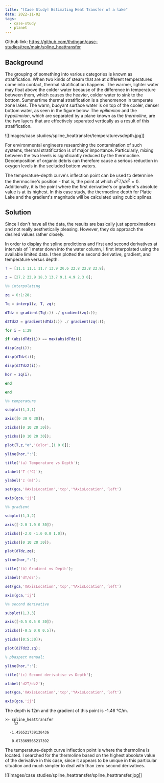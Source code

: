 ```yaml
---
title: "[Case Study] Estimating Heat Transfer of a lake"
date: 2022-11-02
tags:
  - case-study
  - planet
---
```


Github link: https://github.com/thdngan/case-studies/tree/main/spline_heattransfer

## Background

The grouping of something into various categories is known as stratification. When two kinds of steam that are at different temperatures come into contact, thermal stratification happens. The warmer, lighter water may float above the colder water because of the difference in temperature between them, which causes the heavier, colder water to sink to the bottom. Summertime thermal stratification is a phenomenon in temperate zone lakes. The warm, buoyant surface water is on top of the cooler, denser bottom water, as seen in the figure below. The *epilimnion* and the *hypolimnion*, which are separated by a plane known as the *thermoline*, are the two layers that are effectively separated vertically as a result of this stratification.

![[images/case studies/spline_heattransfer/temperaturevsdepth.jpg]]

For environmental engineers researching the contamination of such systems, thermal stratification is of major importance. Particularly, mixing between the two levels is significantly reduced by the thermocline. Decomposition of organic debris can therefore cause a serious reduction in oxygen levels in the secluded bottom waters.

The temperature-depth curve's inflection point can be used to determine the thermocline's position - that is, the point at which $d^2T/dx^2=0$. Additionally, it is the point where the first derivative's or gradient's absolute value is at its highest. In this case study, the thermocline depth for Platte Lake and the gradient's magnitude will be calculated using cubic splines.

## Solution

Since I don't have all the data, the results are basically just approximations and not really aesthetically pleasing. However, they do approach the desired values rather closely.

In order to display the spline predictions and first and second derivatives at intervals of 1 meter down into the water column, I first interpolated using the available limited data. I then plotted the second derivative, gradient, and temperature versus depth.

```Matlab
T = [11.1 11.1 11.7 13.9 20.6 22.8 22.8 22.8];

z = [27.2 22.9 18.3 13.7 9.1 4.9 2.3 0];

%% interpolating

zq = 0:1:28;

Tq = interp1(z, T, zq);

dTdz = gradient(Tq(:)) ./ gradient(zq(:));

d2Tdz2 = gradient(dTdz(:)) ./ gradient(zq(:));

for i = 1:29

if (abs(dTdz(i)) == max(abs(dTdz)))

disp(zq(i));

disp(dTdz(i));

disp(d2Tdz2(i));

hor = zq(i);

end

end

%% temperature

subplot(1,3,1)

axis([0 30 0 30]);

xticks([0 10 20 30]);

yticks([0 10 20 30]);

plot(T,z,"o",'Color',[1 0 0]);

yline(hor,":");

title('(a) Temperature vs Depth');

xlabel('T (°C)');

ylabel('z (m)');

set(gca,'XAxisLocation','top','YAxisLocation','left')

axis(gca,'ij')

%% gradient

subplot(1,3,2)

axis([-2.0 1.0 0 30]);

xticks([-2.0 -1.0 0.0 1.0]);

yticks([0 10 20 30]);

plot(dTdz,zq);

yline(hor,":");

title('(b) Gradient vs Depth');

xlabel('dT/dz');

set(gca,'XAxisLocation','top','YAxisLocation','left')

axis(gca,'ij')

%% second derivative

subplot(1,3,3)

axis([-0.5 0.5 0 30]);

xticks([-0.5 0.0 0.5]);

yticks([0:5:30]);

plot(d2Tdz2,zq);

% pbaspect manual;

yline(hor,":");

title('(c) Second derivative vs Depth');

xlabel('d2T/dz2');

set(gca,'XAxisLocation','top','YAxisLocation','left')

axis(gca,'ij')
```

The depth is 12m and the gradient of this point is -1.46 °C/m.

```
>> spline_heattransfer
    12

  -1.456521739130436

   0.073369565217392
```

The temperature-depth curve inflection point is where the thermoline is located. I searched for the thermoline based on the highest absolute value of the derivative in this case, since it appears to be unique in this particular situation and much simpler to deal with than zero second derivatives.
 
![[images/case studies/spline_heattransfer/spline_heattransfer.jpg]]
